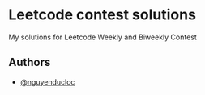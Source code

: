 # Leetcode contest solutions

My solutions for Leetcode Weekly and Biweekly Contest

## Authors

- [@nguyenducloc](https://www.facebook.com/benonxkrissy)
